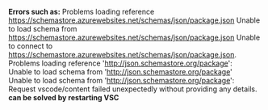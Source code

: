 **Errors such as:**
Problems loading reference https://schemastore.azurewebsites.net/schemas/json/package.json
Unable to load schema from https://schemastore.azurewebsites.net/schemas/json/package.json
Unable to connect to https://schemastore.azurewebsites.net/schemas/json/package.json.
Problems loading reference 'http://json.schemastore.org/package':  
Unable to load schema from 'http://json.schemastore.org/package'  
Unable to load schema from 'http://json.schemastore.org/package': Request vscode/content failed unexpectedly without providing any details.  
**can be solved by restarting VSC**  
